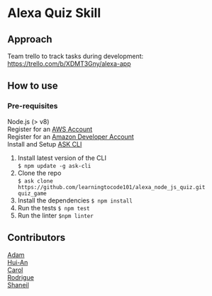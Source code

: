 # Alexa Quiz Skill

## Approach
Team trello to track tasks during development: https://trello.com/b/XDMT3Gny/alexa-app 

## How to use
### Pre-requisites
Node.js (> v8)  
Register for an [AWS Account](https://aws.amazon.com/)  
Register for an [Amazon Developer Account](https://developer.amazon.com)  
Install and Setup [ASK CLI](https://developer.amazon.com/docs/smapi/quick-start-alexa-skills-kit-command-line-interface.html)  
1. Install latest version of the CLI  
```$ npm update -g ask-cli```
2. Clone the repo  
```$ ask clone https://github.com/learningtocode101/alexa_node_js_quiz.git quiz_game```
3. Install the dependencies
```$ npm install```
4. Run the tests 
```$ npm test```
5. Run the linter
```$npm linter```

## Contributors
[Adam](https://github.com/rednblack99)  
[Hui-An](https://github.com/anhuiyang)  
[Carol](https://github.com/CazaBelle)  
[Rodrigue](https://github.com/Rodrigue-K)  
[Shaneil](https://github.com/learningtocode101)  
